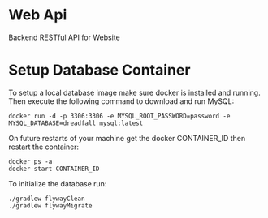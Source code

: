 # Web Api
Backend RESTful API for Website

# Setup Database Container
To setup a local database image make sure docker is installed and running. Then execute the following command to download and run MySQL:  

`docker run -d -p 3306:3306 -e MYSQL_ROOT_PASSWORD=password -e MYSQL_DATABASE=dreadfall mysql:latest`

On future restarts of your machine get the docker CONTAINER_ID then restart the container:  
```
docker ps -a      
docker start CONTAINER_ID
```

To initialize the database run:
```
./gradlew flywayClean
./gradlew flywayMigrate
```